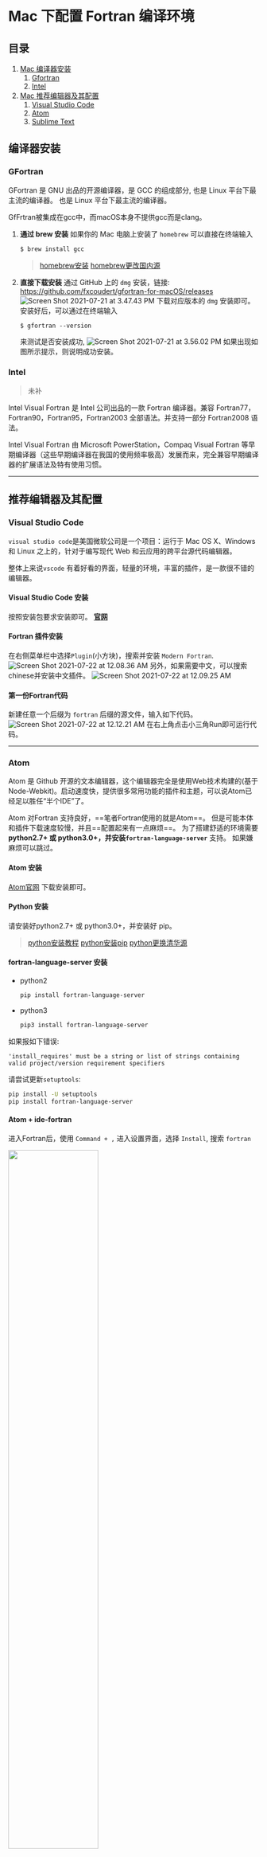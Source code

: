 # Mac 下配置 Fortran 编译环境
## 目录

1. [Mac 编译器安装](#1)
    1. [Gfortran](#1.1)
    2. [Intel](#1.1)
2. [Mac 推荐编辑器及其配置](#2)
    1. [Visual Studio Code](#2.1)
    2. [Atom](#2.2)
    3. [Sublime Text](#2.3)



## <span id="1">编译器安装</span>
### <span id="1.1">GFortran</span>
GFortran 是 GNU 出品的开源编译器，是 GCC 的组成部分, 也是 Linux 平台下最主流的编译器。 也是 Linux 平台下最主流的编译器。

GfFrtran被集成在gcc中，而macOS本身不提供gcc而是clang。

1. **通过 brew 安装**
如果你的 Mac 电脑上安装了 `homebrew` 可以直接在终端输入
    ```bash
    $ brew install gcc
    ```

    > [homebrew安装](https://zhuanlan.zhihu.com/p/90508170)
    > [homebrew更改国内源](https://zhuanlan.zhihu.com/p/157067214)

2. **直接下载安装**
通过 GitHub 上的 `dmg` 安装，链接: <https://github.com/fxcoudert/gfortran-for-macOS/releases>
![Screen Shot 2021-07-21 at 3.47.43 PM](/assets/Screen%20Shot%202021-07-21%20at%203.47.43%20PM.png)
下载对应版本的 `dmg` 安装即可。
安装好后，可以通过在终端输入

    ```
    $ gfortran --version
    ```
    来测试是否安装成功,
![Screen Shot 2021-07-21 at 3.56.02 PM](/assets/Screen%20Shot%202021-07-21%20at%203.56.02%20PM.png)
如果出现如图所示提示，则说明成功安装。

### <span id="1.2"> Intel </span>
> 未补
<!--TODO: 增加 Intel 安装 -->
Intel Visual Fortran 是 Intel 公司出品的一款 Fortran 编译器。兼容 Fortran77，Fortran90，Fortran95，Fortran2003 全部语法。并支持一部分 Fortran2008 语法。

Intel Visual Fortran 由 Microsoft PowerStation，Compaq Visual Fortran 等早期编译器（这些早期编译器在我国的使用频率极高）发展而来，完全兼容早期编译器的扩展语法及特有使用习惯。

***
## <span id="2"> 推荐编辑器及其配置 </span>

### <span id="2.1"> Visual Studio Code</span>
`visual studio code`是美国微软公司是一个项目：运行于 Mac OS X、Windows和 Linux 之上的，针对于编写现代 Web 和云应用的跨平台源代码编辑器。

整体上来说`vscode` 有着好看的界面，轻量的环境，丰富的插件，是一款很不错的编辑器。

#### Visual Studio Code 安装
按照安装包要求安装即可。
**[官网](https://code.visualstudio.com)**

#### Fortran 插件安装
在右侧菜单栏中选择`Plugin`(小方块)，搜索并安装 `Modern Fortran`.
![Screen Shot 2021-07-22 at 12.08.36 AM](/assets/Screen%20Shot%202021-07-22%20at%2012.08.36%20AM.png)
另外，如果需要中文，可以搜索chinese并安装中文插件。
![Screen Shot 2021-07-22 at 12.09.25 AM](/assets/Screen%20Shot%202021-07-22%20at%2012.09.25%20AM.png)

#### 第一份Fortran代码
新建任意一个后缀为 `fortran` 后缀的源文件，输入如下代码。
![Screen Shot 2021-07-22 at 12.12.21 AM](/assets/Screen%20Shot%202021-07-22%20at%2012.12.21%20AM.png)
在右上角点击小三角Run即可运行代码。
***

### <span id="2.2">Atom</span>

Atom 是 Github 开源的文本编辑器，这个编辑器完全是使用Web技术构建的(基于Node-Webkit)。启动速度快，提供很多常用功能的插件和主题，可以说Atom已经足以胜任“半个IDE”了。

Atom 对Fortran 支持良好，==笔者Fortran使用的就是Atom==。
但是可能本体和插件下载速度较慢，并且==配置起来有一点麻烦==。
为了搭建舒适的环境需要 **python2.7+ 或 python3.0+，并安装`fortran-language-server`** 支持。
如果嫌麻烦可以跳过。

#### Atom 安装
[Atom官网](https://atom.io) 下载安装即可。

#### Python 安装
请安装好python2.7+ 或 python3.0+，并安装好 pip。
> [python安装教程](http://c.biancheng.net/view/4164.html)
> [python安装pip](https://www.jianshu.com/p/263b9107a047)
> [python更换清华源](https://blog.csdn.net/qq_43340659/article/details/82948529)

#### fortran-language-server 安装
- python2
    ```bash
    pip install fortran-language-server
    ```
- python3
    ```bash
    pip3 install fortran-language-server
    ```
如果报如下错误:

`'install_requires' must be a string or list of strings containing valid project/version requirement specifiers`

请尝试更新`setuptools`:
```bash
pip install -U setuptools
pip install fortran-language-server
```

#### Atom + ide-fortran

进入Fortran后，使用 `Command + ,` 进入设置界面，选择 `Install`, 搜索 `fortran`

<img src=/assets/Screen%20Shot%202021-07-21%20at%204.13.15%20PM.png width=60%>

安装`ide-fortran` 及 `language-fortran`.

另外，再搜索并安装 `atom-ide-ui`.
<img src=/assets/Screen%20Shot%202021-07-22%20at%2012.04.46%20AM.png width=60%>

安装完成后重启 `Atom`。

#### 项目创建
1. 打开 `Atom` 。

2. 选择 `Add folders` 随意打开一个项目文件夹。

3. 打开后创建一个`fortran`源文件。
 <img src=/assets/Screen%20Shot%202021-07-21%20at%204.31.09%20PM.png width=60%>

4.输入如下代码
```fortran
program main
    implicit none
    write(*, *) "Hello World!"
end program main
```
5.右击项目目录，选择 `Make Active Fortran Project`
    <img src=/assets/Screen%20Shot%202021-07-21%20at%204.34.27%20PM.png width=60%>

6. 下方会弹出控制栏
  <img src=/assets/Screen%20Shot%202021-07-21%20at%204.35.27%20PM.png width=80%>
 使用快捷键 `control + F6` 编译并运行。并在下方 output 栏中查看运行结果。


#### 支持特性
- 文件大纲
- 自动补全
- 签名帮助
- 跳转Peek定义
- GoTo 实现
- 悬停
- 查找参考资料
- 全项目范围的符号搜索
- 符号重命名
- 文档解析（Doxy和FORD风格)
***

### <span id="2.3">Vim</span>
在终端输入
```bash
vim temp.f90
```
打开vim编辑器，并输入代码
![Screen Shot 2021-07-22 at 12.16.53 AM](/assets/Screen%20Shot%202021-07-22%20at%2012.16.53%20AM.png)

按下 `ESC` 后 键入 `:wq` 退出 `vim`。
在终端输入
```bash
gfortran temp.f90 -o temp && ./temp
^^^^^^^^ ^^^^^^^^    ^^^^      ^^^
  指令    目标文件    输出名称    运行
```
即可运行代码。
关于 `vim` 使用可参考 -- 知乎[精通 VIM ，此文就够了](https://zhuanlan.zhihu.com/p/68111471)
***
### <span id="2.4">Sublime Text</span>

我觉得配置完以后手感一般，特性也比较少。
可以参考博客<https://www.cnblogs.com/kaikaikai/p/9827283.html>
